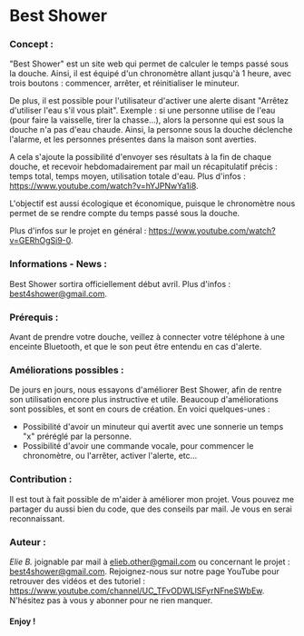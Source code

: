 # Best Shower


### Concept :
"Best Shower" est un site web qui permet de calculer le temps passé sous la douche. Ainsi, il est équipé d'un chronomètre allant jusqu'à 1 heure, avec trois boutons : commencer, arrêter, et réinitialiser le minuteur.

De plus, il est possible pour l'utilisateur d'activer une alerte disant "Arrêtez d'utiliser l'eau s'il vous plait". Exemple : si une personne utilise de l'eau (pour faire la vaisselle, tirer la chasse...), alors la personne qui est sous la douche n'a pas d'eau chaude. Ainsi, la personne sous la douche déclenche l'alarme, et les personnes présentes dans la maison sont averties.

A cela s'ajoute la possibilité d'envoyer ses résultats à la fin de chaque douche, et recevoir hebdomadairement par mail un récapitulatif précis : temps total, temps moyen, utilisation totale d'eau. Plus d'infos : https://www.youtube.com/watch?v=hYJPNwYa1i8.

L'objectif est aussi écologique et économique, puisque le chronomètre nous permet de se rendre compte du temps passé sous la douche.

Plus d'infos sur le projet en général : https://www.youtube.com/watch?v=GERhOgSi9-0.


### Informations - News :
Best Shower sortira officiellement début avril.
Plus d'infos : best4shower@gmail.com.

### Prérequis :
Avant de prendre votre douche, veillez à connecter votre téléphone à une enceinte Bluetooth, et que le son peut être entendu en cas d'alerte.

### Améliorations possibles :
De jours en jours, nous essayons d'améliorer Best Shower, afin de rentre son utilisation encore plus instructive et utile. Beaucoup d'améliorations sont possibles, et sont en cours de création. En voici quelques-unes :

- Possibilité d'avoir un minuteur qui avertit avec une sonnerie un temps "x" préréglé par la personne.
- Possibilité d'avoir une commande vocale, pour commencer le chronomètre, ou l'arrêter, activer l'alerte, etc...

### Contribution :
Il est tout à fait possible de m'aider à améliorer mon projet. Vous pouvez me partager du aussi bien du code, que des conseils par mail. Je vous en serai reconnaissant.

### Auteur :
*Elie B.* joignable par mail à elieb.other@gmail.com ou concernant le projet : best4shower@gmail.com.
Rejoignez-nous sur notre page YouTube pour retrouver des vidéos et des tutoriel : https://www.youtube.com/channel/UC_TFvODWLlSFyrNFneSWbEw.
N'hésitez pas à vous y abonner pour ne rien manquer.


#### Enjoy !
